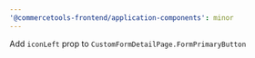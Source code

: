 ```yaml
---
'@commercetools-frontend/application-components': minor
---
```


Add `iconLeft` prop to `CustomFormDetailPage.FormPrimaryButton`
